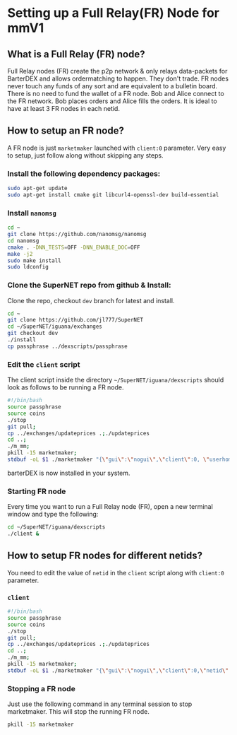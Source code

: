 # Setting up a Full Relay(FR) Node for mmV1

## What is a Full Relay (FR) node?

Full Relay nodes (FR) create the p2p network & only relays data-packets for BarterDEX and allows ordermatching to happen. They don't trade. FR nodes never touch any funds of any sort and are equivalent to a bulletin board. There is no need to fund the wallet of a FR node. Bob and Alice connect to the FR network. Bob places orders and Alice fills the orders. It is ideal to have at least 3 FR nodes in each netid.

## How to setup an FR node?

A FR node is just `marketmaker` launched with `client:0` parameter. Very easy to setup, just follow along without skipping any steps.

### Install the following dependency packages:

```bash
sudo apt-get update
sudo apt-get install cmake git libcurl4-openssl-dev build-essential
```

### Install `nanomsg`

```bash
cd ~
git clone https://github.com/nanomsg/nanomsg
cd nanomsg
cmake . -DNN_TESTS=OFF -DNN_ENABLE_DOC=OFF
make -j2
sudo make install
sudo ldconfig
```

### Clone the SuperNET repo from github & Install:

Clone the repo, checkout `dev` branch for latest and install.

```bash
cd ~
git clone https://github.com/jl777/SuperNET
cd ~/SuperNET/iguana/exchanges
git checkout dev
./install
cp passphrase ../dexscripts/passphrase
```

### Edit the `client` script

The client script inside the directory `~/SuperNET/iguana/dexscripts` should look as follows to be running a FR node.

```bash
#!/bin/bash
source passphrase
source coins
./stop
git pull;
cp ../exchanges/updateprices .;./updateprices
cd ..;
./m_mm;
pkill -15 marketmaker;
stdbuf -oL $1 ./marketmaker "{\"gui\":\"nogui\",\"client\":0, \"userhome\":\"/${HOME#"/"}\", \"passphrase\":\"$passphrase\", \"coins\":$coins}" &
```

barterDEX is now installed in your system.

### Starting FR node

Every time you want to run a Full Relay node (FR), open a new terminal window and type the following:

```bash
cd ~/SuperNET/iguana/dexscripts
./client &
```

## How to setup FR nodes for different netids?

You need to edit the value of `netid` in the `client` script along with `client:0` parameter.

### `client`

```bash
#!/bin/bash
source passphrase
source coins
./stop
git pull;
cp ../exchanges/updateprices .;./updateprices
cd ..;
./m_mm;
pkill -15 marketmaker;
stdbuf -oL $1 ./marketmaker "{\"gui\":\"nogui\",\"client\":0,\"netid\":1024, \"userhome\":\"/${HOME#"/"}\", \"passphrase\":\"$passphrase\", \"coins\":$coins}" &
```

### Stopping a FR node

Just use the following command in any terminal session to stop marketmaker. This will stop the running FR node.

```bash
pkill -15 marketmaker
```
